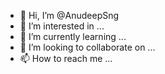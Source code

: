 - 👋 Hi, I’m @AnudeepSng
- 👀 I’m interested in ...
- 🌱 I’m currently learning ...
- 💞️ I’m looking to collaborate on ...
- 📫 How to reach me ...

<!---
AnudeepSng/AnudeepSng is a ✨ special ✨ repository because its `README.md` (this file) appears on your GitHub profile.
You can click the Preview link to take a look at your changes.
--->

